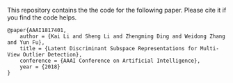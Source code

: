 This repository contains the the code for the following paper. Please cite it if you find the code helps. 

	@paper{AAAI1817401,
		author = {Kai Li and Sheng Li and Zhengming Ding and Weidong Zhang and Yun Fu},
		title = {Latent Discriminant Subspace Representations for Multi-View Outlier Detection},
		conference = {AAAI Conference on Artificial Intelligence},
		year = {2018}	
	}
